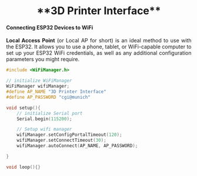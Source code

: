 <h1 align="center">**3D Printer Interface**</h1>


<h4> Connecting ESP32 Devices to WiFi </h4>

<p align='justify'><strong>Local Access Point</strong> (or Local AP for short) is an ideal method to use with the ESP32. It allows you to use a phone, tablet, or WiFi-capable computer to set up your ESP32 WiFi credentials, as well as any additional configuration parameters you might require.</p>

```c++
#include <WiFiManager.h>

// initialize WiFiManager
WiFiManager wifiManager;
#define AP_NAME "3D Printer Interface"
#define AP_PASSWORD "cgi@munich"

void setup(){
    // initialize Serial port
    Serial.begin(115200);

    // Setup wifi manager
    wifiManager.setConfigPortalTimeout(120);
    wifiManager.setConnectTimeout(30);
    wifiManager.autoConnect(AP_NAME, AP_PASSWORD);

}

void loop(){}
```
